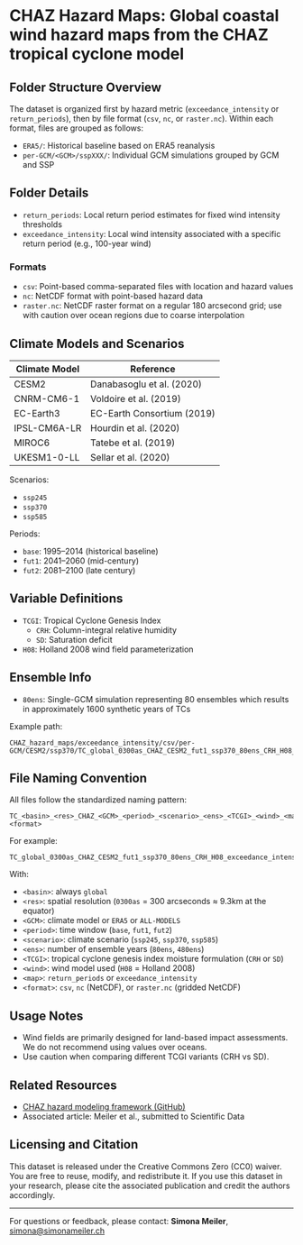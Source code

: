 # CHAZ Hazard Maps: Global coastal wind hazard maps from the CHAZ tropical cyclone model

## Folder Structure Overview

The dataset is organized first by hazard metric (`exceedance_intensity` or `return_periods`), then by file format (`csv`, `nc`, or `raster.nc`). Within each format, files are grouped as follows:

- `ERA5/`: Historical baseline based on ERA5 reanalysis
- `per-GCM/<GCM>/sspXXX/`: Individual GCM simulations grouped by GCM and SSP

## Folder Details

- `return_periods`: Local return period estimates for fixed wind intensity thresholds
- `exceedance_intensity`: Local wind intensity associated with a specific return period (e.g., 100-year wind)

### Formats
- `csv`: Point-based comma-separated files with location and hazard values
- `nc`: NetCDF format with point-based hazard data
- `raster.nc`: NetCDF raster format on a regular 180 arcsecond grid; use with caution over ocean regions due to coarse interpolation

## Climate Models and Scenarios

| Climate Model         | Reference                         |
|-----------------------|-----------------------------------|
| CESM2                 | Danabasoglu et al. (2020)         |
| CNRM-CM6-1            | Voldoire et al. (2019)            |
| EC-Earth3             | EC-Earth Consortium (2019)        |
| IPSL-CM6A-LR          | Hourdin et al. (2020)             |
| MIROC6                | Tatebe et al. (2019)              |
| UKESM1-0-LL           | Sellar et al. (2020)              |

Scenarios:
- `ssp245`
- `ssp370`
- `ssp585`

Periods:
- `base`: 1995–2014 (historical baseline)
- `fut1`: 2041–2060 (mid-century)
- `fut2`: 2081–2100 (late century)

## Variable Definitions

- `TCGI`: Tropical Cyclone Genesis Index
  - `CRH`: Column-integral relative humidity
  - `SD`: Saturation deficit
- `H08`: Holland 2008 wind field parameterization

## Ensemble Info

- `80ens`: Single-GCM simulation representing 80 ensembles which results in approximately 1600 synthetic years of TCs

Example path:
```
CHAZ_hazard_maps/exceedance_intensity/csv/per-GCM/CESM2/ssp370/TC_global_0300as_CHAZ_CESM2_fut1_ssp370_80ens_CRH_H08_exceedance_intensity.csv
```

## File Naming Convention

All files follow the standardized naming pattern:

```
TC_<basin>_<res>_CHAZ_<GCM>_<period>_<scenario>_<ens>_<TCGI>_<wind>_<map>.<format>
```

For example:

```
TC_global_0300as_CHAZ_CESM2_fut1_ssp370_80ens_CRH_H08_exceedance_intensity.csv
```

With:
- `<basin>`: always `global`
- `<res>`: spatial resolution (`0300as` = 300 arcseconds ≈ 9.3km at the equator)
- `<GCM>`: climate model or `ERA5` or `ALL-MODELS`
- `<period>`: time window (`base`, `fut1`, `fut2`)
- `<scenario>`: climate scenario (`ssp245`, `ssp370`, `ssp585`)
- `<ens>`: number of ensemble years (`80ens`, `480ens`)
- `<TCGI>`: tropical cyclone genesis index moisture formulation (`CRH` or `SD`)
- `<wind>`: wind model used (`H08` = Holland 2008)
- `<map>`: `return_periods` or `exceedance_intensity`
- `<format>`: `csv`, `nc` (NetCDF), or `raster.nc` (gridded NetCDF)

## Usage Notes

- Wind fields are primarily designed for land-based impact assessments. We do not recommend using values over oceans.
- Use caution when comparing different TCGI variants (CRH vs SD).

## Related Resources

- [CHAZ hazard modeling framework (GitHub)](\url{https://github.com/cl3225/CHAZ})
- Associated article: Meiler et al., submitted to Scientific Data

## Licensing and Citation

This dataset is released under the Creative Commons Zero (CC0) waiver. You are free to reuse, modify, and redistribute it. If you use this dataset in your research, please cite the associated publication and credit the authors accordingly.

---

For questions or feedback, please contact: **Simona Meiler**, simona@simonameiler.ch
